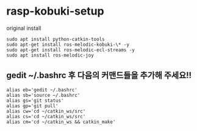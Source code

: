 # rasp-kobuki-setup

original install

```
sudo apt install python-catkin-tools
sudo apt-get install ros-melodic-kobuki-\* -y
sudo apt-get install ros-melodic-ecl-streams -y
sudo apt install ros-melodic-joy
```

## gedit ~/.bashrc 후 다음의 커맨드들을 추가해 주세요!!

```
alias eb='gedit ~/.bashrc'
alias sb='source ~/.bashrc'
alias gs='git status'
alias gp='git pull'
alias cw='cd ~/catkin_ws/src'   
alias cs='cd ~/catkin_ws/src'
alias cm='cd ~/catkin_ws && catkin_make'
```
